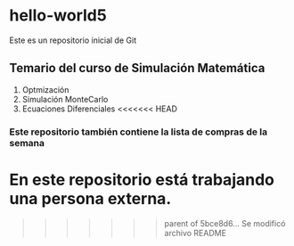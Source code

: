 # hello-world5
Este es un repositorio inicial de Git

## Temario del curso de Simulación Matemática

1. Optmización
2. Simulación MonteCarlo
3. Ecuaciones Diferenciales
<<<<<<< HEAD

### Este repositorio también contiene la lista de compras de la semana

En este repositorio está trabajando una persona externa.
=======
>>>>>>> parent of 5bce8d6... Se modificó archivo README
